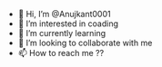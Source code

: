 - 👋 Hi, I’m @Anujkant0001
- 👀 I’m interested in coading
- 🌱 I’m currently learning 
- 💞️ I’m looking to collaborate with me
- 📫 How to reach me ??
<!---
Anujkant0001/Anujkant0001 is a ✨ special ✨ repository because its `README.md` (this file) appears on your GitHub profile.
You can click the Preview link to take a look at your changes.
--->
